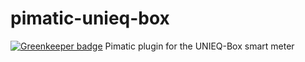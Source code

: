 # pimatic-unieq-box

[![Greenkeeper badge](https://badges.greenkeeper.io/mwittig/pimatic-unieq-box.svg)](https://greenkeeper.io/)
Pimatic plugin for the UNIEQ-Box smart meter

